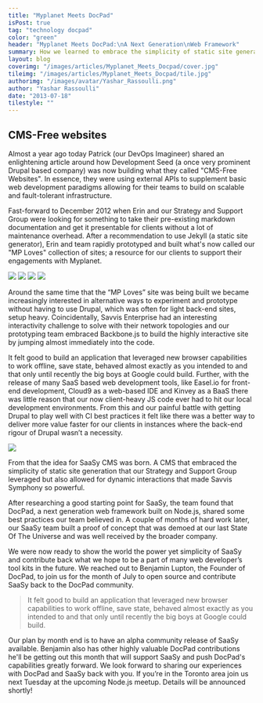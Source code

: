 ```yaml
---
title: "Myplanet Meets DocPad"
isPost: true
tag: "technology docpad"
color: "green"
header: "Myplanet Meets DocPad:\nA Next Generation\nWeb Framework"
summary: How we learned to embrace the simplicity of static site generation and the power of new web browser technology.
layout: blog
coverimg: "/images/articles/Myplanet_Meets_Docpad/cover.jpg"
tileimg: "/images/articles/Myplanet_Meets_Docpad/tile.jpg"
authorimg: "/images/avatar/Yashar_Rassoulli.png"
author: "Yashar Rassoulli"
date: "2013-07-18"
tilestyle: ""
---
```


## CMS-Free websites

Almost a year ago today Patrick (our DevOps Imagineer) shared an enlightening article around how Development Seed (a once very prominent Drupal based company) was now building what they called "CMS-Free Websites". In essence, they were using external APIs to supplement basic web development paradigms allowing for their teams to build on scalable and fault-tolerant infrastructure.

Fast-forward to December 2012 when Erin and our Strategy and Support Group were looking for something to take their pre-existing markdown documentation and get it presentable for clients without a lot of maintenance overhead. After a recommendation to use Jekyll (a static site generator), Erin and team rapidly prototyped and built what's now called our "MP Loves" collection of sites; a resource for our clients to support their engagements with Myplanet.

<div class="full-width">
	<div class="image-block">
		<img src="/images/img1.jpg"/>
		<img src="/images/img2.jpg"/>
		<img src="/images/img3.jpg"/>
		<img src="/images/img4.jpg"/>
	</div>
</div>

Around the same time that the “MP Loves” site was being built we became increasingly interested in alternative ways to experiment and prototype without having to use Drupal, which was often for light back-end sites, setup heavy.  Coincidentally, Savvis Enterprise had an interesting interactivity challenge to solve with their network topologies and our prototyping team embraced Backbone.js to build the highly interactive site by jumping almost immediately into the code.

It felt good to build an application that leveraged new browser capabilities to work offline, save state, behaved almost exactly as you intended to and that only until recently the big boys at Google could build. Further, with the release of many SaaS based web development tools, like Easel.io for front-end development, Cloud9 as a web-based IDE and Kinvey as a BaaS there was little reason that our now client-heavy JS code ever had to hit our local development environments. From this and our painful battle with getting Drupal to play well with CI best practices it felt like there was a better way to deliver more value faster for our clients in instances where the back-end rigour of Drupal wasn’t a necessity.

<img src="/images/img5.jpg"/>

From that the idea for SaaSy CMS was born. A CMS that embraced the simplicity of static site generation that our Strategy and Support Group leveraged but also allowed for dynamic interactions that made Savvis Symphony so powerful.

After researching a good starting point for SaaSy, the team found that DocPad, a next generation web framework built on Node.js, shared some best practices our team believed in. A couple of months of hard work later, our SaaSy team built a proof of concept that was demoed at our last State Of The Universe and was well received by the broader company.

We were now ready to show the world the power yet simplicity of SaaSy and contribute back what we hope to be a part of many web developer’s tool kits in the future. We reached out to Benjamin Lupton, the Founder of DocPad, to join us for the month of July to open source and contribute SaaSy back to the DocPad community.

> It felt good to build an application that leveraged new browser capabilities to work offline, save state, behaved almost exactly as you intended to and that only until recently the big boys at Google could build.

Our plan by month end is to have an alpha community release of SaaSy available. Benjamin also has other highly valuable DocPad contributions he'll be getting out this month that will support SaaSy and push DocPad's capabilities greatly forward.
We look forward to sharing our experiences with DocPad and SaaSy back with you. If you’re in the Toronto area join us next Tuesday at the upcoming Node.js meetup. Details will be announced shortly! 
